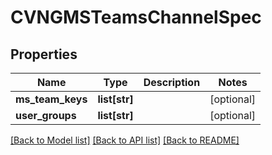 # CVNGMSTeamsChannelSpec

## Properties
Name | Type | Description | Notes
------------ | ------------- | ------------- | -------------
**ms_team_keys** | **list[str]** |  | [optional] 
**user_groups** | **list[str]** |  | [optional] 

[[Back to Model list]](../README.md#documentation-for-models) [[Back to API list]](../README.md#documentation-for-api-endpoints) [[Back to README]](../README.md)

